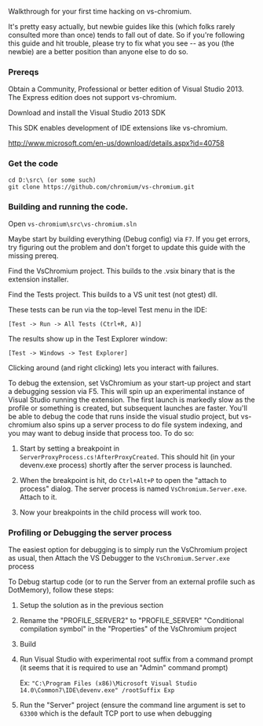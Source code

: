 Walkthrough for your first time hacking on vs-chromium.

It's pretty easy actually, but newbie guides like this (which folks rarely
consulted more than once) tends to fall out of date. So if you're following this
guide and hit trouble, please try to fix what you see -- as you (the newbie) are
a better position than anyone else to do so.

### Prereqs
Obtain a Community, Professional or better edition of Visual Studio 2013. The
Express edition does not support vs-chromium.

Download and install the Visual Studio 2013 SDK

This SDK enables development of IDE extensions like vs-chromium.

http://www.microsoft.com/en-us/download/details.aspx?id=40758

### Get the code
    cd D:\src\ (or some such)
    git clone https://github.com/chromium/vs-chromium.git

### Building and running the code.
Open `vs-chromium\src\vs-chromium.sln`

Maybe start by building everything (Debug config) via `F7`. If you get errors,
try figuring out the problem and don't forget to update this guide with the
missing prereq.

Find the VsChromium project. This builds to the .vsix binary that is the
extension installer.

Find the Tests project. This builds to a VS unit test (not gtest) dll.

These tests can be run via  the top-level Test menu in the IDE:

`[Test -> Run -> All Tests (Ctrl+R, A)]`

The results show up in the Test Explorer window:

`[Test -> Windows -> Test Explorer]`

Clicking around (and right clicking) lets you interact with failures.

To debug the extension, set VsChromium as your start-up project and start a
debugging session via F5. This will spin up an experimental instance of
Visual Studio running the extension. The first launch is markedly slow as
the profile or something is created, but subsequent launches are faster.
You'll be able to debug the code that runs inside the visual studio project,
but vs-chromium also spins up a server process to do file system indexing,
and you may want to debug inside that process too. To do so:

  1. Start by setting a breakpoint in
     `ServerProxyProcess.cs!AfterProxyCreated`. This should hit (in your
     devenv.exe process) shortly after the server process is launched.

  2. When the breakpoint is hit, do `Ctrl+Alt+P` to open the "attach to
     process" dialog. The server process is named `VsChromium.Server.exe`.
     Attach to it.

  3. Now your breakpoints in the child process will work too.

### Profiling or Debugging the server process
The easiest option for debugging is to simply run the VsChromium project
as usual, then Attach the VS Debugger to the `VsChromium.Server.exe` process

To Debug startup code (or to run the Server from an external profile such as
DotMemory), follow these steps:
1. Setup the solution as in the previous section
2. Rename the "PROFILE_SERVER2" to "PROFILE_SERVER" "Conditional compilation symbol"
   in the "Properties" of the VsChromium project 
3. Build
4. Run Visual Studio with experimental root suffix from a command prompt
   (it seems that it is required to use an "Admin" command prompt)

   Ex: `"C:\Program Files (x86)\Microsoft Visual Studio 14.0\Common7\IDE\devenv.exe" /rootSuffix Exp`
4. Run the "Server" project (ensure the command line argument is set to `63300`
   which is the default TCP port to use when debugging
